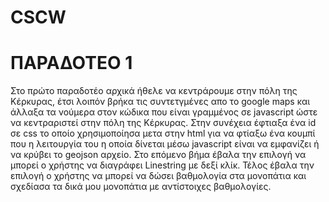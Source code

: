 # CSCW


# ΠΑΡΑΔΟΤΕΟ 1
Στο πρώτο παραδοτέο αρχικά ήθελε να κεντράρουμε στην πόλη της Κέρκυρας, έτσι λοιπόν βρήκα τις συντετγμένες απο το google maps και άλλαξα τα νούμερα στον κώδικα που είναι γραμμένος σε javascript ώστε να κεντραριστεί στην πόλη της Κέρκυρας. Στην συνέχεια έφτιαξα ένα id σε css το οποίο χρησιμοποίησα μετα στην html για να φτίαξω ένα κουμπί που η λειτουργία του η οποία δίνεται μέσω javascript είναι να εμφανίζει ή να κρύβει το geojson αρχείο. Στο επόμενο βήμα έβαλα την επιλογή να μπορεί ο χρήστης να διαγράφει Linestring με δεξί κλίκ. Τέλος έβαλα την επιλογή ο χρήστης να μπορεί να δώσει βαθμολογία στα μονοπάτια και σχεδίασα τα δικά μου μονοπάτια με αντίστοιχες βαθμολογίες.

